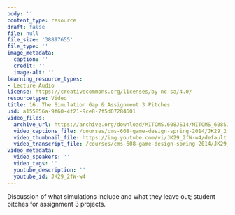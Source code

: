 ```yaml
---
body: ''
content_type: resource
draft: false
file: null
file_size: '38897655'
file_type: ''
image_metadata:
  caption: ''
  credit: ''
  image-alt: ''
learning_resource_types:
- Lecture Audio
license: https://creativecommons.org/licenses/by-nc-sa/4.0/
resourcetype: Video
title: 16. The Simulation Gap & Assignment 3 Pitches
uid: a155856a-9f60-4f21-9ce8-7f5d07284601
video_files:
  archive_url: https://archive.org/download/MITCMS.608JS14/MITCMS_608S14_ses16.mp3
  video_captions_file: /courses/cms-608-game-design-spring-2014/JK29_2fW-w4_captions.webvtt
  video_thumbnail_file: https://img.youtube.com/vi/JK29_2fW-w4/default.jpg
  video_transcript_file: /courses/cms-608-game-design-spring-2014/JK29_2fW-w4_transcript.pdf
video_metadata:
  video_speakers: ''
  video_tags: ''
  youtube_description: ''
  youtube_id: JK29_2fW-w4
---
```

Discussion of what simulations include and what they leave out; student pitches for assignment 3 projects.
